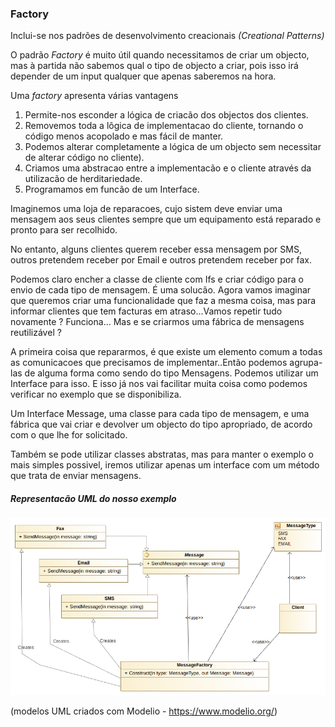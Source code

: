 ### Factory

Inclui-se nos padrões de desenvolvimento creacionais *(Creational Patterns)*

O padrão *Factory* é muito útil quando necessitamos de criar um objecto, mas à partida
não sabemos qual o tipo de objecto a criar, pois isso irá depender de um input
qualquer que apenas saberemos na hora.

Uma *factory* apresenta várias vantagens

1. Permite-nos esconder a lógica de criacão dos objectos dos clientes.
2. Removemos toda a lôgica de implementacao do cliente, tornando o código
menos acopolado e mas fácil de manter.
3. Podemos alterar completamente a lógica de um objecto sem necessitar
de alterar código no cliente).
4. Criamos uma abstracao entre a implementacão e o cliente através da utilizacão de
herditariedade.
5. Programamos em funcão de um Interface.

Imaginemos uma loja de reparacoes, cujo sistem deve enviar uma mensagem aos seus
clientes sempre que um equipamento está reparado e pronto para ser recolhido.

No entanto, alguns clientes querem receber essa mensagem por SMS, outros pretendem
receber por Email e outros pretendem receber por fax.

Podemos claro encher a classe de cliente com Ifs e criar código para o envio de
cada tipo de mensagem. É uma solucão.
Agora vamos imaginar que queremos criar uma funcionalidade que faz a mesma coisa,
mas para informar clientes que tem facturas em atraso...Vamos repetir tudo novamente ?
Funciona...
Mas e se criarmos uma fábrica de mensagens reutilizável ?

A primeira coisa que repararmos, é que existe um elemento comum a todas as comunicacoes
que precisamos de implementar..Então podemos agrupa-las de alguma forma como sendo do
tipo Mensagens. Podemos utilizar um Interface para isso.
E isso já nos vai facilitar muita coisa como podemos verificar no exemplo que se disponibiliza.

Um Interface Message, uma classe para cada tipo de mensagem, e uma fábrica que vai
criar e devolver um objecto do tipo apropriado, de acordo com o que lhe for solicitado.

Também se pode utilizar classes abstratas, mas para manter o exemplo o mais simples
possivel, iremos utilizar apenas um interface com um método que trata de enviar mensagens.

##### Representacão UML do nosso exemplo

![uml-FactoryPattern](FactoryPattern.png)

(modelos UML criados com Modelio - https://www.modelio.org/)
